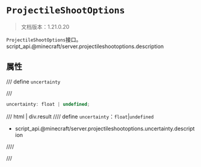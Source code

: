 # `ProjectileShootOptions`

> 文档版本：1.21.0.20

`ProjectileShootOptions`接口。script_api.@minecraft/server.projectileshootoptions.description

## 属性

/// define
`uncertainty`


///

```js
uncertainty: float | undefined;
```

/// html | div.result
//// define
`uncertainty`：`float`|`undefined`

- script_api.@minecraft/server.projectileshootoptions.uncertainty.description


////

///

